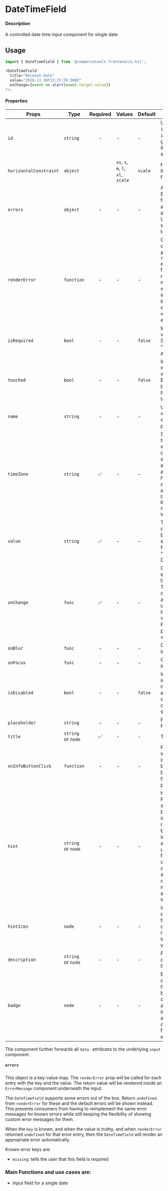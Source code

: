 # DateTimeField

#### Description

A controlled date time input component for single date.

## Usage

```js
import { DateTimeField } from '@commercetools-frontend/ui-kit';

<DateTimeField
  title="Release Date"
  value="2018-11-30T13:25:59.500Z"
  onChange={event => alert(event.target.value)}
/>;
```

#### Properties

| Props                  | Type               | Required | Values                             | Default | Description                                                                                                                                                                                                                                                           |
| ---------------------- | ------------------ | :------: | ---------------------------------- | ------- | --------------------------------------------------------------------------------------------------------------------------------------------------------------------------------------------------------------------------------------------------------------------- |
| `id`                   | `string`           |    -     | -                                  | -       | Used as HTML `id` property. An `id` is auto-generated when it is not specified.                                                                                                                                                                                       |
| `horizontalConstraint` | `object`           |          | `xs`, `s`, `m`, `l`, `xl`, `scale` | `scale` | Horizontal size limit of the input fields.                                                                                                                                                                                                                            |
| `errors`               | `object`           |    -     | -                                  | -       | A map of errors. Error messages for known errors are rendered automatically. Unknown errors will be forwarded to `renderError`.                                                                                                                                       |
| `renderError`          | `function`         |    -     | -                                  | -       | Called with custom errors, as `renderError(key, error)`. This function can return a message which will be wrapped in an `ErrorMessage`. It can also return `null` to show no error.                                                                                   |
| `isRequired`           | `bool`             |    -     | -                                  | `false` | Indicates if the value is required. Shows an the "required asterisk" if so.                                                                                                                                                                                           |
| `touched`              | `bool`             |    -     | -                                  | `false` | Indicates whether the field was touched. Errors will only be shown when the field was touched.                                                                                                                                                                        |
| `name`                 | `string`           |    -     | -                                  | -       | Used as HTML `name` of the input component. property                                                                                                                                                                                                                  |
| `timeZone`             | `string`           |    ✅    | -                                  | -       | Specifies the time zone in which the calendar and selected values are shown. It also influences how entered dates and times are parsed. See the `DateTimeInput` docs for more information.                                                                            |
| `value`                | `string`           |    ✅    | -                                  | -       | The selected date, must either be an empty string or a date formatted as "YYYY-MM-DD".                                                                                                                                                                                |
| `onChange`             | `func`             |    ✅    | -                                  | -       | Called with an event containing the new value. This is always called with either an empty string or a valid date in the format of `YYYY-MM-DD`. Parent should pass it back as `value`.                                                                                |
| `onBlur`               | `func`             |    -     | -                                  | -       | Called when input is blurred                                                                                                                                                                                                                                          |
| `onFocus`              | `func`             |    -     | -                                  | -       | Called when input is focused                                                                                                                                                                                                                                          |
| `isDisabled`           | `bool`             |    -     | -                                  | `false` | Indicates that the input cannot be modified (e.g not authorised, or changes currently saving).                                                                                                                                                                        |
| `placeholder`          | `string`           |    -     | -                                  | -       | Placeholder text for the input                                                                                                                                                                                                                                        |
| `title`                | `string` or `node` |    ✅    | -                                  | -       | Title of the label                                                                                                                                                                                                                                                    |
| `onInfoButtonClick`    | `function`         |    -     | -                                  | -       | Function called when info button is pressed. Info button will only be visible when this prop is passed.                                                                                                                                                               |
| `hint`                 | `string` or `node` |    -     | -                                  | -       | Hint for the label. Provides a supplementary but important information regarding the behaviour of the input (e.g warn about uniqueness of a field, when it can only be set once), whereas `description` can describe it in more depth. Can also receive a `hintIcon`. |
| `hintIcon`             | `node`             |    -     | -                                  | -       | Icon to be displayed beside the hint text. Will only get rendered when `hint` is passed as well.                                                                                                                                                                      |
| `description`          | `string` or `node` |    -     | -                                  | -       | Provides a description for the title.                                                                                                                                                                                                                                 |
| `badge`                | `node`             |    -     | -                                  | -       | Badge to be displayed beside the label. Might be used to display additional information about the content of the field (E.g verified email)                                                                                                                           |

The component further forwards all `data-` attributes to the underlying `input` component.

##### `errors`

This object is a key-value map. The `renderError` prop will be called for each entry with the key and the value. The return value will be rendered inside an `ErrorMessage` component underneath the input.

The `DateTimeField` supports some errors out of the box. Return `undefined` from `renderError` for these and the default errors will be shown instead. This prevents consumers from having to reimplement the same error messages for known errors while still keeping the flexibility of showing custom error messages for them.

When the `key` is known, and when the value is truthy, and when `renderError` returned `undefined` for that error entry, then the `DateTimeField` will render an appropriate error automatically.

Known error keys are:

- `missing`: tells the user that this field is required

### Main Functions and use cases are:

- Input field for a single date
